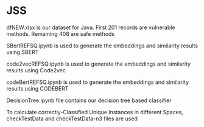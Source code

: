 # JSS
dfNEW.xlsx is our dataset for Java. First 201 records are vulnerable methods. Remaining 408 are safe methods

SBertREFSQ.ipynb is used to generate the embeddings and similarity results using SBERT

code2vecREFSQ.ipynb  is used to generate the embeddings and similarity results using Code2vec

codeBertREFSQ.ipynb  is used to generate the embeddings and similarity results using CODEBERT

DecisionTree.ipynb file contains our decision tree based classifier

To calculate correctly-Classified Unique Instances in different Spaces, checkTestData and checkTestData-n3 files are used
